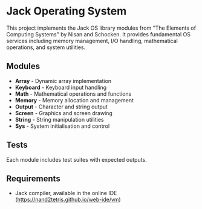 # Jack Operating System

This project implements the Jack OS library modules from "The Elements of Computing Systems" by Nisan and Schocken. It provides fundamental OS services including memory management, I/O handling, mathematical operations, and system utilities.

## Modules

* **Array** - Dynamic array implementation
* **Keyboard** - Keyboard input handling  
* **Math** - Mathematical operations and functions
* **Memory** - Memory allocation and management
* **Output** - Character and string output
* **Screen** - Graphics and screen drawing
* **String** - String manipulation utilities
* **Sys** - System initialisation and control

## Tests

Each module includes test suites with expected outputs.

## Requirements

- Jack compiler, available in the online IDE (https://nand2tetris.github.io/web-ide/vm) 